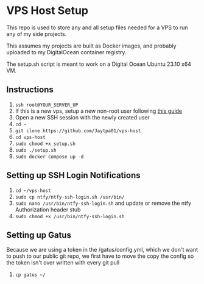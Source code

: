 # VPS Host Setup

This repo is used to store any and all setup files needed for a VPS to run any of my side projects.

This assumes my projects are built as Docker images, and probably uploaded to my DigitalOcean container registry.

The setup.sh script is meant to work on a Digital Ocean Ubuntu 23.10 x64 VM.

## Instructions

1. `ssh root@YOUR_SERVER_UP`
1. If this is a new vps, setup a new non-root user following [this guide](https://www.digitalocean.com/community/tutorials/initial-server-setup-with-ubuntu#step-2-creating-a-new-user)
1. Open a new SSH session with the newly created user
1. `cd ~`
1. `git clone https://github.com/Jaytpa01/vps-host`
1. `cd vps-host`
1. `sudo chmod +x setup.sh`
1. `sudo ./setup.sh`
1. `sudo docker compose up -d`

## Setting up SSH Login Notifications

1. `cd ~/vps-host`
1. `sudo cp ntfy/ntfy-ssh-login.sh /usr/bin/`
1. `sudo nano /usr/bin/ntfy-ssh-login.sh` and update or remove the ntfy Authorization header stub
1. `sudo chmod +x /usr/bin/ntfy-ssh-login.sh`

## Setting up Gatus

Because we are using a token in the /gatus/config.yml, which we don't want to push to our public git repo, we first have to move the copy the config so the token isn't over written with every git pull

1. `cp gatus ~/`
